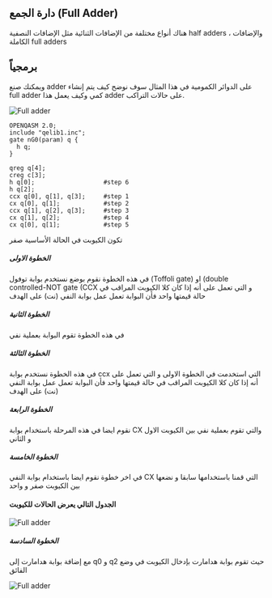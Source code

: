 ## دارة الجمع (Full Adder)
هناك أنواع مختلفة من الإضافات الثنائية مثل الإضافات النصفية 
half adders ، والإضافات الكاملة full adders

<!-- هنا يوجد Herfs يجب اضافتها -->
## برمجياً
ويمكنك صنع adder  على الدوائر الكمومية 
في هذا المثال سوف نوضح كيف يتم إنشاء full adder كمي وكيف يعمل هذا adder على حالات التراكب.




![Full adder](~/images/FullAdder2.png)
```
OPENQASM 2.0;
include "qelib1.inc";
gate nG0(param) q {
  h q;
}

qreg q[4];
creg c[3];
h q[0];                   #step 6
h q[2];
ccx q[0], q[1], q[3];     #step 1
cx q[0], q[1];            #step 2
ccx q[1], q[2], q[3];     #step 3
cx q[1], q[2];            #step 4
cx q[0], q[1];            #step 5
```
تكون الكيوبت في الحالة الأساسية صفر 

##### الخطوة الاولى
في هذه الخطوة نقوم بوضع 
نستخدم بوابة  توفول (Toffoli gate) او (double controlled-NOT gate (CCX 
و التي تعمل على أنه إذا كان كلا الكيوبت المراقب في حالة قيمتها  واحد فأن البوابة تعمل عمل بوابة النفي (نت) على الهدف  

##### الخطوة الثانية
في هذه الخطوة تقوم البوابة بعملية نفي 

##### الخطوة الثالثة
في هذه الخطوة نستخدم بوابة ccx التي استخدمت في الخطوة الاولى و التي تعمل على أنه إذا كان كلا الكيوبت المراقب في حالة قيمتها  واحد فأن البوابة تعمل عمل بوابة النفي (نت) على الهدف  

##### الخطوة الرابعة
نقوم ايضا في هذه المرحلة باستخدام بوابة CX والتي تقوم بعملية نفي بين الكيوبت الاول و الثاني 
##### الخطوة الخامسة
في اخر خطوة نقوم ايضا باستخدام بوابة النفي CX التي قمنا باستخدامها سابقا و نضعها بين الكيوبت صفر و واحد 

#### الجدول التالي يعرض الحالات للكيوبت 
![Full adder](~/images/FullAdder3.png)

##### الخطوة السادسة
مع إضافة بوابة هدامارت إلى  q0 و q2 
حيث تقوم بوابة هدامارت بإدخال الكيوبت في وضع الفائق 

![Full adder](~/images/FullAdder4.png)
